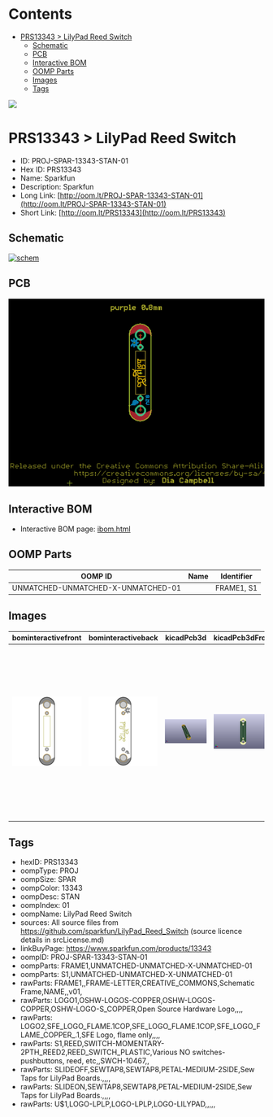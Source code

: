 



Contents
========

* [PRS13343 > LilyPad Reed Switch](#prs13343--lilypad-reed-switch)
	* [Schematic](#schematic)
	* [PCB](#pcb)
	* [Interactive BOM](#interactive-bom)
	* [OOMP Parts](#oomp-parts)
	* [Images](#images)
	* [Tags](#tags)
  
![][im]
# PRS13343 > LilyPad Reed Switch

- ID: PROJ-SPAR-13343-STAN-01
- Hex ID: PRS13343
- Name: Sparkfun
- Description: Sparkfun
- Long Link: [http://oom.lt/PROJ-SPAR-13343-STAN-01](http://oom.lt/PROJ-SPAR-13343-STAN-01)
- Short Link: [http://oom.lt/PRS13343](http://oom.lt/PRS13343)

## Schematic
  
[![schem](eagleSchemImage.png)](eagleSchemImage.png)
## PCB
  
[![pcb](eagleImage.png)](eagleImage.png)
## Interactive BOM

- Interactive BOM page: [ibom.html](https://htmlpreview.github.io/?https://github.com/oomlout/oomlout_OOMP_projects/blob/main/PROJ-SPAR-13343-STAN-01/kicad/bom/ibom.html)

## OOMP Parts
  

|OOMP ID|Name|Identifier|
| :---: | :---: | :---: |
|UNMATCHED-UNMATCHED-X-UNMATCHED-01||FRAME1, S1|

## Images
  
  

|bominteractivefront|bominteractiveback|kicadPcb3d|kicadPcb3dFront|kicadPcb3dBack|kicadSchem|eagleImage|eagleSchemImage|pcbdraw|pcbdrawback|
| :---: | :---: | :---: | :---: | :---: | :---: | :---: | :---: | :---: | :---: |
|[![bominteractivefront](bomFront_140.png)](bomFront.png)|[![bominteractiveback](bomBack_140.png)](bomBack.png)|[![kicadPcb3d](kicadPcb3d_140.png)](kicadPcb3d.png)|[![kicadPcb3dFront](kicadPcb3dFront_140.png)](kicadPcb3dFront.png)|[![kicadPcb3dBack](kicadPcb3dBack_140.png)](kicadPcb3dBack.png)|[![kicadSchem](kicadSchem_140.png)](kicadSchem.png)|[![eagleImage](eagleImage_140.png)](eagleImage.png)|[![eagleSchemImage](eagleSchemImage_140.png)](eagleSchemImage.png)|[![pcbdraw](pcbdraw_140.png)](pcbdraw.png)|[![pcbdrawback](pcbdrawBack_140.png)](pcbdrawBack.png)|

## Tags

- hexID: PRS13343
- oompType: PROJ
- oompSize: SPAR
- oompColor: 13343
- oompDesc: STAN
- oompIndex: 01
- oompName: LilyPad Reed Switch
- sources: All source files from https://github.com/sparkfun/LilyPad_Reed_Switch (source licence details in srcLicense.md)
- linkBuyPage: https://www.sparkfun.com/products/13343
- oompID: PROJ-SPAR-13343-STAN-01
- oompParts: FRAME1,UNMATCHED-UNMATCHED-X-UNMATCHED-01
- oompParts: S1,UNMATCHED-UNMATCHED-X-UNMATCHED-01
- rawParts: FRAME1,,FRAME-LETTER,CREATIVE_COMMONS,Schematic Frame,NAME,,v01,
- rawParts: LOGO1,OSHW-LOGOS-COPPER,OSHW-LOGOS-COPPER,OSHW-LOGO-S_COPPER,Open Source Hardware Logo,,,,
- rawParts: LOGO2,SFE_LOGO_FLAME.1COP,SFE_LOGO_FLAME.1COP,SFE_LOGO_FLAME_COPPER_.1,SFE Logo, flame only,,,,
- rawParts: S1,REED,SWITCH-MOMENTARY-2PTH_REED2,REED_SWITCH_PLASTIC,Various NO switches- pushbuttons, reed, etc,,SWCH-10467,,
- rawParts: SLIDEOFF,SEWTAP8,SEWTAP8,PETAL-MEDIUM-2SIDE,Sew Taps for LilyPad Boards.,,,,
- rawParts: SLIDEON,SEWTAP8,SEWTAP8,PETAL-MEDIUM-2SIDE,Sew Taps for LilyPad Boards.,,,,
- rawParts: U$1,LOGO-LPLP,LOGO-LPLP,LOGO-LILYPAD,,,,,



[im]: kicadPcb3d_450.png
